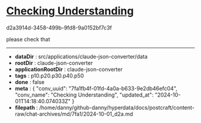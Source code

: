 # [Checking Understanding](https://claude.ai/chat/7fa1fb4f-01fd-4a0a-b633-9e2db46efc04)

d2a3914d-3458-499b-9fd8-9a0152bf7c3f

please check that

---

* **dataDir** : src/applications/claude-json-converter/data
* **rootDir** : claude-json-converter
* **applicationRootDir** : claude-json-converter
* **tags** : p10.p20.p30.p40.p50
* **done** : false
* **meta** : {
  "conv_uuid": "7fa1fb4f-01fd-4a0a-b633-9e2db46efc04",
  "conv_name": "Checking Understanding",
  "updated_at": "2024-10-01T14:18:40.074033Z"
}
* **filepath** : /home/danny/github-danny/hyperdata/docs/postcraft/content-raw/chat-archives/md/7fa1/2024-10-01_d2a.md